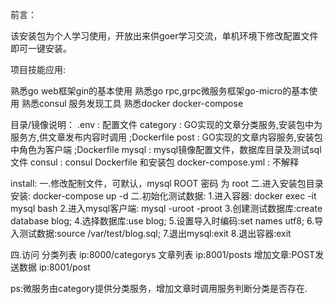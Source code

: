 前言：

该安装包为个人学习使用，开放出来供goer学习交流，单机环境下修改配置文件即可一键安装。

项目技能应用:

熟悉go web框架gin的基本使用
熟悉go rpc,grpc微服务框架go-micro的基本使用
熟悉consul 服务发现工具
熟悉docker docker-compose

目录/镜像说明：
.env : 配置文件
category : GO实现的文章分类服务,安装包中为服务方,供文章发布内容时调用 ;Dockerfile
post : GO实现的文章内容服务,安装包中角色为客户端 ;Dockerfile
mysql : mysql镜像配置文件，数据库目录及测试sql文件
consul : consul Dockerfile 和安装包
docker-compose.yml : 不解释


 install:
一.修改配制文件，可默认，mysql ROOT 密码 为 root
二.进入安装包目录安装:
 docker-compose up -d
二.初始化测试数据:
1.进入容器: docker exec -it mysql bash
2.进入mysql客户端: mysql -uroot -proot
3.创建测试数据库:create database blog;
4.选择数据库:use blog;
5.设置导入时编码:set names utf8;
6.导入测试数据:source /var/test/blog.sql;
7.退出mysql:exit
8.退出容器:exit

四.访问
分类列表 ip:8000/categorys
文章列表 ip:8001/posts
增加文章:POST发送数据 ip:8001/post

ps:微服务由category提供分类服务，增加文章时调用服务判断分类是否存在.
